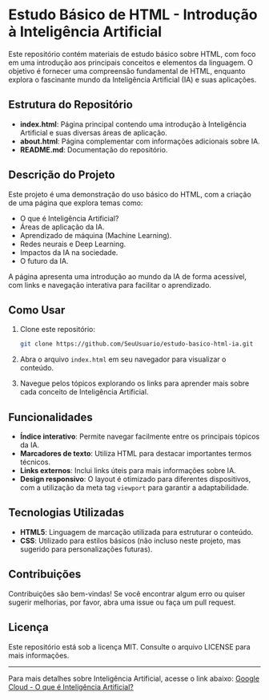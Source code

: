 # Estudo Básico de HTML - Introdução à Inteligência Artificial

Este repositório contém materiais de estudo básico sobre HTML, com foco em uma introdução aos principais conceitos e elementos da linguagem. O objetivo é fornecer uma compreensão fundamental de HTML, enquanto explora o fascinante mundo da Inteligência Artificial (IA) e suas aplicações.

## Estrutura do Repositório

- **index.html**: Página principal contendo uma introdução à Inteligência Artificial e suas diversas áreas de aplicação.
- **about.html**: Página complementar com informações adicionais sobre IA.
- **README.md**: Documentação do repositório.

## Descrição do Projeto

Este projeto é uma demonstração do uso básico do HTML, com a criação de uma página que explora temas como:
- O que é Inteligência Artificial?
- Áreas de aplicação da IA.
- Aprendizado de máquina (Machine Learning).
- Redes neurais e Deep Learning.
- Impactos da IA na sociedade.
- O futuro da IA.

A página apresenta uma introdução ao mundo da IA de forma acessível, com links e navegação interativa para facilitar o aprendizado.

## Como Usar

1. Clone este repositório:
    ```bash
    git clone https://github.com/SeuUsuario/estudo-basico-html-ia.git
    ```

2. Abra o arquivo `index.html` em seu navegador para visualizar o conteúdo.

3. Navegue pelos tópicos explorando os links para aprender mais sobre cada conceito de Inteligência Artificial.

## Funcionalidades

- **Índice interativo**: Permite navegar facilmente entre os principais tópicos da IA.
- **Marcadores de texto**: Utiliza HTML para destacar importantes termos técnicos.
- **Links externos**: Inclui links úteis para mais informações sobre IA.
- **Design responsivo**: O layout é otimizado para diferentes dispositivos, com a utilização da meta tag `viewport` para garantir a adaptabilidade.

## Tecnologias Utilizadas

- **HTML5**: Linguagem de marcação utilizada para estruturar o conteúdo.
- **CSS**: Utilizado para estilos básicos (não incluso neste projeto, mas sugerido para personalizações futuras).

## Contribuições

Contribuições são bem-vindas! Se você encontrar algum erro ou quiser sugerir melhorias, por favor, abra uma issue ou faça um pull request.

## Licença

Este repositório está sob a licença MIT. Consulte o arquivo LICENSE para mais informações.

---

Para mais detalhes sobre Inteligência Artificial, acesse o link abaixo:
[Google Cloud - O que é Inteligência Artificial?](https://cloud.google.com/learn/what-is-artificial-intelligence?hl=pt-BR)
